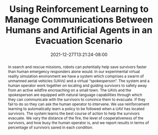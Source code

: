---
# Documentation: https://sourcethemes.com/academic/docs/managing-content/

title: "Using Reinforcement Learning to Manage Communications Between Humans and Artificial Agents in an Evacuation Scenario"
authors: [admin, Kallirroi Georgila, David Traum]
date: 2021-12-27T13:21:24-08:00
doi: ""

# Schedule page publish date (NOT publication's date).
publishDate: 2021-12-27T13:21:24-08:00

# Publication type.
# Legend: 0 = Uncategorized; 1 = Conference paper; 2 = Journal article;
# 3 = Preprint / Working Paper; 4 = Report; 5 = Book; 6 = Book section;
# 7 = Thesis; 8 = Patent
publication_types: ["1"]

# Publication name and optional abbreviated publication name.
publication: "Using Reinforcement Learning to Manage Communications Between Humans and Artificial Agents in an Evacuation Scenario"
publication_short: ""

abstract: "In search and rescue missions, robots can potentially help save survivors faster than human emergency responders alone would. In our experimental virtual reality simulation environment we have a system which comprises a swarm of unmanned aerial vehicles (UAVs) and a virtual “spokesperson”. The system and a human operator work together on locating and guiding survivors to safety away from an active wildfire encroaching on a small town. The UAVs and the spokesperson are equipped with natural language capabilities through which they can communicate with the survivors to convince them to evacuate. If they fail to do so they can ask the human operator to intervene. We use reinforcement learning to automatically learn a policy to be followed when a UAV has located survivors. The system learns the best course of action to help the survivors evacuate. We vary the distance of the fire, the level of cooperativeness of the survivors, and how busy the human operator is, and we report results in terms of percentage of survivors saved in each condition."

# Summary. An optional shortened abstract.
summary: "FLAIRS 2021"

tags: ["Reinforcement Learning"]
categories: ["Reinforcement Learning"]
featured: false

# Custom links (optional).
#   Uncomment and edit lines below to show custom links.
# links:
# - name: Follow
#   url: https://twitter.com
#   icon_pack: fab
#   icon: twitter

url_pdf: https://aaai.org/ocs/index.php/FLAIRS/FLAIRS20/paper/view/18469/17622
url_code:
url_dataset:
url_poster: https://drive.google.com/file/d/150U13cG12HCWaHEqaO_li4U9wLZtqe3T/view
url_project:
url_slides: https://drive.google.com/file/d/1twgbPq7HFnUSUn1C2NUzsGVF8b2_flxS/view
url_source:
url_video:

# Featured image
# To use, add an image named `featured.jpg/png` to your page's folder. 
# Focal points: Smart, Center, TopLeft, Top, TopRight, Left, Right, BottomLeft, Bottom, BottomRight.
image:
  caption: ""
  focal_point: "Center"
  preview_only: false

# Associated Projects (optional).
#   Associate this publication with one or more of your projects.
#   Simply enter your project's folder or file name without extension.
#   E.g. `internal-project` references `content/project/internal-project/index.md`.
#   Otherwise, set `projects: []`.
projects: [usc-ict]

# Slides (optional).
#   Associate this publication with Markdown slides.
#   Simply enter your slide deck's filename without extension.
#   E.g. `slides: "example"` references `content/slides/example/index.md`.
#   Otherwise, set `slides: ""`.
slides: ""
--- 